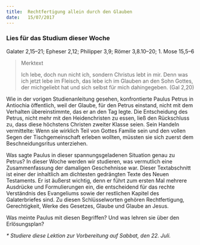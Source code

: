 ```yaml
---
title:  Rechtfertigung allein durch den Glauben
date:   15/07/2017
---
```


### Lies für das Studium dieser Woche
Galater 2,15–21; Epheser 2,12; Philipper 3,9; Römer 3,8.10–20; 1. Mose 15,5–6

> <p>Merktext</p>
> Ich lebe, doch nun nicht ich, sondern Christus lebt in mir. Denn was ich jetzt lebe im Fleisch, das lebe ich im Glauben an den Sohn Gottes, der michgeliebt hat und sich selbst für mich dahingegeben. (Gal 2,20)

Wie in der vorigen Studienanleitung gesehen, konfrontierte Paulus Petrus in Antiochia öffentlich, weil der Glaube, für den Petrus einstand, nicht mit dem Verhalten übereinstimmte, das er an den Tag legte. Die Entscheidung des Petrus, nicht mehr mit den Heidenchristen zu essen, ließ den Rückschluss zu, dass diese höchstens Christen zweiter Klasse seien. Sein Handeln vermittelte: Wenn sie wirklich Teil von Gottes Familie sein und den vollen Segen der Tischgemeinschaft erleben wollten, müssten sie sich zuerst dem Beschneidungsritus unterziehen.

Was sagte Paulus in dieser spannungsgeladenen Situation genau zu Petrus? In dieser Woche werden wir studieren, was vermutlich eine Zusammenfassung der damaligen Geschehnisse war. Dieser Textabschnitt ist einer der inhaltlich am dichtesten gedrängten Texte des Neuen Testaments. Er ist äußerst wichtig, denn er führt zum ersten Mal mehrere Ausdrücke und Formulierungen ein, die entscheidend für das rechte Verständnis des Evangeliums sowie der restlichen Kapitel des Galaterbriefes sind. Zu diesen Schlüsselworten gehören Rechtfertigung, Gerechtigkeit, Werke des Gesetzes, Glaube und Glaube an Jesus.

Was meinte Paulus mit diesen Begriffen? Und was lehren sie über den Erlösungsplan?

_* Studiere diese Lektion zur Vorbereitung auf Sabbat, den 22. Juli._